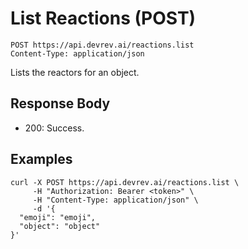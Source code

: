 # List Reactions (POST)

```http
POST https://api.devrev.ai/reactions.list
Content-Type: application/json
```

Lists the reactors for an object.



## Response Body

- 200: Success.

## Examples

```shell
curl -X POST https://api.devrev.ai/reactions.list \
     -H "Authorization: Bearer <token>" \
     -H "Content-Type: application/json" \
     -d '{
  "emoji": "emoji",
  "object": "object"
}'
```